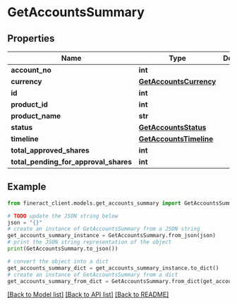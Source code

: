 # GetAccountsSummary


## Properties

Name | Type | Description | Notes
------------ | ------------- | ------------- | -------------
**account_no** | **int** |  | [optional] 
**currency** | [**GetAccountsCurrency**](GetAccountsCurrency.md) |  | [optional] 
**id** | **int** |  | [optional] 
**product_id** | **int** |  | [optional] 
**product_name** | **str** |  | [optional] 
**status** | [**GetAccountsStatus**](GetAccountsStatus.md) |  | [optional] 
**timeline** | [**GetAccountsTimeline**](GetAccountsTimeline.md) |  | [optional] 
**total_approved_shares** | **int** |  | [optional] 
**total_pending_for_approval_shares** | **int** |  | [optional] 

## Example

```python
from fineract_client.models.get_accounts_summary import GetAccountsSummary

# TODO update the JSON string below
json = "{}"
# create an instance of GetAccountsSummary from a JSON string
get_accounts_summary_instance = GetAccountsSummary.from_json(json)
# print the JSON string representation of the object
print(GetAccountsSummary.to_json())

# convert the object into a dict
get_accounts_summary_dict = get_accounts_summary_instance.to_dict()
# create an instance of GetAccountsSummary from a dict
get_accounts_summary_from_dict = GetAccountsSummary.from_dict(get_accounts_summary_dict)
```
[[Back to Model list]](../README.md#documentation-for-models) [[Back to API list]](../README.md#documentation-for-api-endpoints) [[Back to README]](../README.md)


